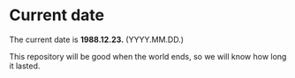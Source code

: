# Current date

The current date is **1988.12.23.** (YYYY.MM.DD.)

This repository will be good when the world ends, so we will know how long it lasted.